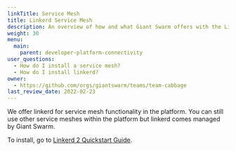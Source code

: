 ```yaml
---
linkTitle: Service Mesh
title: Linkerd Service Mesh
description: An overview of how and what Giant Swarm offers with the Linkerd Service Mesh.
weight: 30
menu:
  main:
    parent: developer-platform-connectivity
user_questions:
  - How do I install a service mesh?
  - How do I install linkerd?
owner:
  - https://github.com/orgs/giantswarm/teams/team-cabbage
last_review_date: 2022-02-23
---
```


We offer linkerd for service mesh functionality in the platform. You can still use other service meshes within the platform but linkerd comes managed by Giant Swarm.

To install, go to [Linkerd 2 Quickstart Guide](https://github.com/giantswarm/linkerd2-app/blob/master/README.md).

